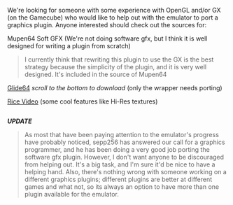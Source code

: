 We're looking for someone with some experience with OpenGL and/or GX (on the Gamecube) who would like to help out with the emulator to port a graphics plugin. Anyone interested should check out the sources for:

Mupen64 Soft GFX (We're not doing software gfx, but I think it is well designed for writing a plugin from scratch)
> I currently think that rewriting this plugin to use the GX is the best strategy because the simplicity of the plugin, and it is very well designed.  It's included in the source of Mupen64

[Glide64](http://www.emutalk.net/showthread.php?t=37658&page=12) _scroll to the bottom to download_ (only the wrapper needs porting)

[Rice Video](http://www.emutalk.net/showthread.php?t=41037&highlight=rice) (some cool features like Hi-Res textures)

```
```

_**UPDATE**_
> As most that have been paying attention to the emulator's progress have probably noticed, sepp256 has answered our call for a graphics programmer, and he has been doing a very good job porting the software gfx plugin.  However, I don't want anyone to be discouraged from helping out.  It's a big task, and I'm sure it'd be nice to have a helping hand.  Also, there's nothing wrong with someone working on a different graphics plugins; different plugins are better at different games and what not, so its always an option to have more than one plugin available for the emulator.